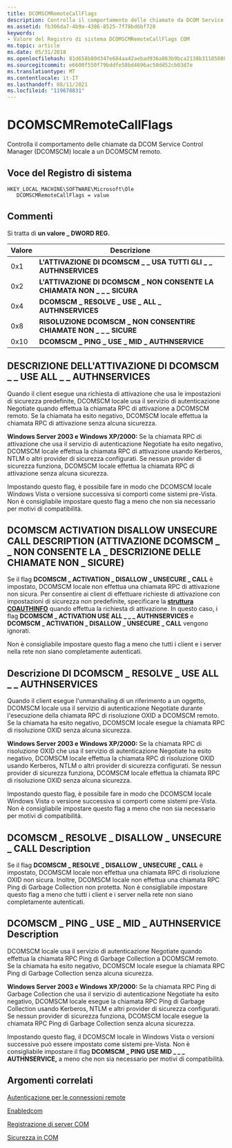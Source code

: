 ```yaml
---
title: DCOMSCMRemoteCallFlags
description: Controlla il comportamento delle chiamate da DCOM Service Control Manager (DCOMSCM) locale a un DCOMSCM remoto.
ms.assetid: fb306da7-4b9a-4386-8525-7f78bd6bf728
keywords:
- Valore del Registro di sistema DCOMSCMRemoteCallFlags COM
ms.topic: article
ms.date: 05/31/2018
ms.openlocfilehash: 81d658b80d347e684aa42aebad936a863b9bca2138b3118508849a730e11878d
ms.sourcegitcommit: e6600f550f79bddfe58bd4696ac50dd52cb03d7e
ms.translationtype: MT
ms.contentlocale: it-IT
ms.lasthandoff: 08/11/2021
ms.locfileid: "119678831"
---
```

# <a name="dcomscmremotecallflags"></a>DCOMSCMRemoteCallFlags

Controlla il comportamento delle chiamate da DCOM Service Control Manager (DCOMSCM) locale a un DCOMSCM remoto.

## <a name="registry-entry"></a>Voce del Registro di sistema

```
HKEY_LOCAL_MACHINE\SOFTWARE\Microsoft\Ole
   DCOMSCMRemoteCallFlags = value
```

## <a name="remarks"></a>Commenti

Si tratta di **un valore \_ DWORD REG.**



| Valore | Descrizione                                       |
|-------|---------------------------------------------------|
| 0x1   | **L'ATTIVAZIONE DI DCOMSCM \_ \_ USA TUTTI GLI \_ \_ AUTHNSERVICES**  |
| 0x2   | **L'ATTIVAZIONE DI DCOMSCM \_ NON CONSENTE LA CHIAMATA NON \_ \_ \_ SICURA** |
| 0x4   | **DCOMSCM \_ RESOLVE \_ USE \_ ALL \_ AUTHNSERVICES**     |
| 0x8   | **RISOLUZIONE DCOMSCM \_ NON CONSENTIRE CHIAMATE NON \_ \_ \_ SICURE**    |
| 0x10  | **DCOMSCM \_ PING \_ USE \_ MID \_ AUTHNSERVICE**         |



 

## <a name="dcomscm_activation_use_all_authnservices-description"></a>DESCRIZIONE DELL'ATTIVAZIONE DI DCOMSCM \_ \_ USE ALL \_ \_ AUTHNSERVICES

Quando il client esegue una richiesta di attivazione che usa le impostazioni di sicurezza predefinite, DCOMSCM locale usa il servizio di autenticazione Negotiate quando effettua la chiamata RPC di attivazione a DCOMSCM remoto. Se la chiamata ha esito negativo, DCOMSCM locale effettua la chiamata RPC di attivazione senza alcuna sicurezza.

**Windows Server 2003 e Windows XP/2000:** Se la chiamata RPC di attivazione che usa il servizio di autenticazione Negotiate ha esito negativo, DCOMSCM locale effettua la chiamata RPC di attivazione usando Kerberos, NTLM o altri provider di sicurezza configurati. Se nessun provider di sicurezza funziona, DCOMSCM locale effettua la chiamata RPC di attivazione senza alcuna sicurezza.

Impostando questo flag, è possibile fare in modo che DCOMSCM locale Windows Vista o versione successiva si comporti come sistemi pre-Vista. Non è consigliabile impostare questo flag a meno che non sia necessario per motivi di compatibilità.

## <a name="dcomscm_activation_disallow_unsecure_call-description"></a>DCOMSCM ACTIVATION DISALLOW UNSECURE CALL DESCRIPTION (ATTIVAZIONE DCOMSCM \_ \_ NON CONSENTE LA \_ DESCRIZIONE DELLE CHIAMATE NON \_ SICURE)

Se il flag **DCOMSCM \_ ACTIVATION \_ DISALLOW \_ UNSECURE \_ CALL** è impostato, DCOMSCM locale non effettua una chiamata RPC di attivazione non sicura. Per consentire ai client di effettuare richieste di attivazione con impostazioni di sicurezza non predefinite, specificare la [**struttura COAUTHINFO**](/windows/desktop/api/wtypesbase/ns-wtypesbase-coauthinfo) quando effettua la richiesta di attivazione. In questo caso, i flag **DCOMSCM \_ ACTIVATION USE ALL \_ \_ \_ AUTHNSERVICES** e **DCOMSCM \_ ACTIVATION \_ DISALLOW \_ UNSECURE \_ CALL** vengono ignorati.

Non è consigliabile impostare questo flag a meno che tutti i client e i server nella rete non siano completamente autenticati.

## <a name="dcomscm_resolve_use_all_authnservices-description"></a>Descrizione DI DCOMSCM \_ RESOLVE \_ USE ALL \_ \_ AUTHNSERVICES

Quando il client esegue l'unmarshaling di un riferimento a un oggetto, DCOMSCM locale usa il servizio di autenticazione Negotiate durante l'esecuzione della chiamata RPC di risoluzione OXID a DCOMSCM remoto. Se la chiamata ha esito negativo, DCOMSCM locale esegue la chiamata RPC di risoluzione OXID senza alcuna sicurezza.

**Windows Server 2003 e Windows XP/2000:** Se la chiamata RPC di risoluzione OXID che usa il servizio di autenticazione Negotiate ha esito negativo, DCOMSCM locale effettua la chiamata RPC di risoluzione OXID usando Kerberos, NTLM o altri provider di sicurezza configurati. Se nessun provider di sicurezza funziona, DCOMSCM locale effettua la chiamata RPC di risoluzione OXID senza alcuna sicurezza.

Impostando questo flag, è possibile fare in modo che DCOMSCM locale Windows Vista o versione successiva si comporti come sistemi pre-Vista. Non è consigliabile impostare questo flag a meno che non sia necessario per motivi di compatibilità.

## <a name="dcomscm_resolve_disallow_unsecure_call-description"></a>DCOMSCM \_ RESOLVE \_ DISALLOW \_ UNSECURE \_ CALL Description

Se il flag **DCOMSCM \_ RESOLVE \_ DISALLOW \_ UNSECURE \_ CALL** è impostato, DCOMSCM locale non effettua una chiamata RPC di risoluzione OXID non sicura. Inoltre, DCOMSCM locale non effettua una chiamata RPC Ping di Garbage Collection non protetta. Non è consigliabile impostare questo flag a meno che tutti i client e i server nella rete non siano completamente autenticati.

## <a name="dcomscm_ping_use_mid_authnservice-description"></a>DCOMSCM \_ PING \_ USE \_ MID \_ AUTHNSERVICE Description

DCOMSCM locale usa il servizio di autenticazione Negotiate quando effettua la chiamata RPC Ping di Garbage Collection a DCOMSCM remoto. Se la chiamata ha esito negativo, DCOMSCM locale esegue la chiamata RPC Ping di Garbage Collection senza alcuna sicurezza.

**Windows Server 2003 e Windows XP/2000:** Se la chiamata RPC Ping di Garbage Collection che usa il servizio di autenticazione Negotiate ha esito negativo, DCOMSCM locale esegue la chiamata RPC Ping di Garbage Collection usando Kerberos, NTLM e altri provider di sicurezza configurati. Se nessun provider di sicurezza funziona, DCOMSCM locale esegue la chiamata RPC Ping di Garbage Collection senza alcuna sicurezza.

Impostando questo flag, il DCOMSCM locale in Windows Vista o versioni successive può essere impostato come sistemi pre-Vista. Non è consigliabile impostare il flag **DCOMSCM \_ PING USE MID \_ \_ \_ AUTHNSERVICE,** a meno che non sia necessario per motivi di compatibilità.

## <a name="related-topics"></a>Argomenti correlati

<dl> <dt>

[Autenticazione per le connessioni remote](/windows/desktop/WinRM/authentication-for-remote-connections)
</dt> <dt>

[Enabledcom](enabledcom.md)
</dt> <dt>

[Registrazione di server COM](registering-com-servers.md)
</dt> <dt>

[Sicurezza in COM](security-in-com.md)
</dt> </dl>

 

 